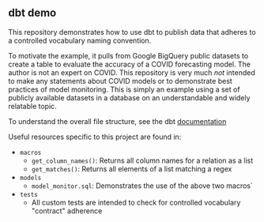 ## dbt demo

This repository demonstrates how to use dbt to publish data that adheres to a controlled vocabulary naming convention.

To motivate the example, it pulls from Google BigQuery public datasets to create a table to evaluate the accuracy of a COVID forecasting model.
The author is not an expert on COVID. This repository is very much *not* intended to make any statements about COVID models or to demonstrate
best practices of model monitoring. This is simply an example using a set of publicly available datasets in a database on an understandable and
widely relatable topic.

To understand the overall file structure, see the dbt [documentation](https://docs.getdbt.com/)

Useful resources specific to this project are found in:

- `macros`
  + `get_column_names()`: Returns all column names for a relation as a list
  + `get_matches()`: Returns all elements of a list matching a regex
- `models`
  + `model_monitor.sql`: Demonstrates the use of the above two macros`
- `tests`
  + All custom tests are intended to check for controlled vocabulary "contract" adherence